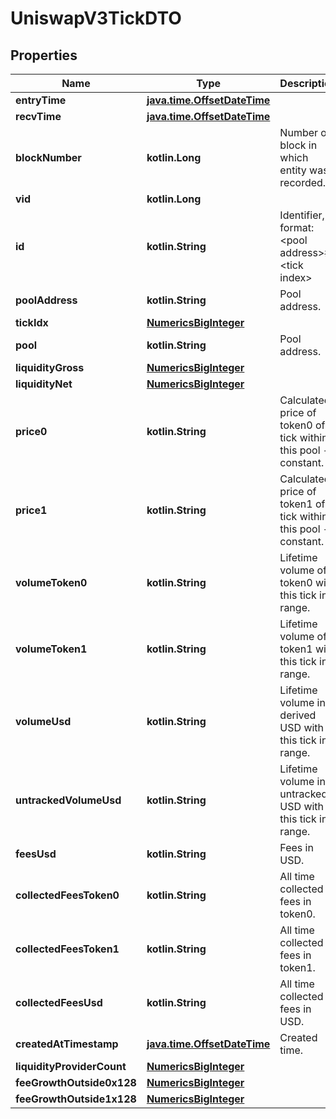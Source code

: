 
# UniswapV3TickDTO

## Properties
Name | Type | Description | Notes
------------ | ------------- | ------------- | -------------
**entryTime** | [**java.time.OffsetDateTime**](java.time.OffsetDateTime.md) |  |  [optional]
**recvTime** | [**java.time.OffsetDateTime**](java.time.OffsetDateTime.md) |  |  [optional]
**blockNumber** | **kotlin.Long** | Number of block in which entity was recorded. |  [optional]
**vid** | **kotlin.Long** |  |  [optional]
**id** | **kotlin.String** | Identifier, format: &lt;pool address&gt;#&lt;tick index&gt; |  [optional]
**poolAddress** | **kotlin.String** | Pool address. |  [optional]
**tickIdx** | [**NumericsBigInteger**](NumericsBigInteger.md) |  |  [optional]
**pool** | **kotlin.String** | Pool address. |  [optional]
**liquidityGross** | [**NumericsBigInteger**](NumericsBigInteger.md) |  |  [optional]
**liquidityNet** | [**NumericsBigInteger**](NumericsBigInteger.md) |  |  [optional]
**price0** | **kotlin.String** | Calculated price of token0 of tick within this pool - constant. |  [optional]
**price1** | **kotlin.String** | Calculated price of token1 of tick within this pool - constant. |  [optional]
**volumeToken0** | **kotlin.String** | Lifetime volume of token0 with this tick in range. |  [optional]
**volumeToken1** | **kotlin.String** | Lifetime volume of token1 with this tick in range. |  [optional]
**volumeUsd** | **kotlin.String** | Lifetime volume in derived USD with this tick in range. |  [optional]
**untrackedVolumeUsd** | **kotlin.String** | Lifetime volume in untracked USD with this tick in range. |  [optional]
**feesUsd** | **kotlin.String** | Fees in USD. |  [optional]
**collectedFeesToken0** | **kotlin.String** | All time collected fees in token0. |  [optional]
**collectedFeesToken1** | **kotlin.String** | All time collected fees in token1. |  [optional]
**collectedFeesUsd** | **kotlin.String** | All time collected fees in USD. |  [optional]
**createdAtTimestamp** | [**java.time.OffsetDateTime**](java.time.OffsetDateTime.md) | Created time. |  [optional]
**liquidityProviderCount** | [**NumericsBigInteger**](NumericsBigInteger.md) |  |  [optional]
**feeGrowthOutside0x128** | [**NumericsBigInteger**](NumericsBigInteger.md) |  |  [optional]
**feeGrowthOutside1x128** | [**NumericsBigInteger**](NumericsBigInteger.md) |  |  [optional]



